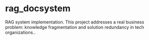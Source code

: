 # rag_docsystem
RAG system implementation. This project addresses a real business problem: knowledge fragmentation and solution redundancy in tech organizations..
